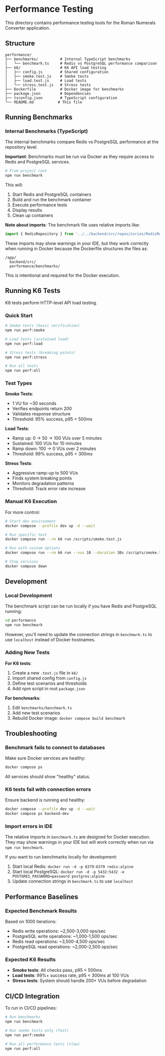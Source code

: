 # Performance Testing

This directory contains performance testing tools for the Roman Numerals Converter application.

## Structure

```
performance/
├── benchmarks/          # Internal TypeScript benchmarks
│   └── benchmark.ts     # Redis vs PostgreSQL performance comparison
├── k6/                  # K6 API load testing
│   ├── config.js        # Shared configuration
│   ├── smoke.test.js    # Smoke tests
│   ├── load.test.js     # Load tests
│   └── stress.test.js   # Stress tests
├── Dockerfile           # Docker image for benchmarks
├── package.json         # Dependencies
├── tsconfig.json        # TypeScript configuration
└── README.md           # This file
```

## Running Benchmarks

### Internal Benchmarks (TypeScript)

The internal benchmarks compare Redis vs PostgreSQL performance at the repository level.

**Important**: Benchmarks must be run via Docker as they require access to Redis and PostgreSQL services.

```bash
# From project root
npm run benchmark
```

This will:
1. Start Redis and PostgreSQL containers
2. Build and run the benchmark container
3. Execute performance tests
4. Display results
5. Clean up containers

**Note about imports**: The benchmark file uses relative imports like:
```typescript
import { RedisRepository } from '../../backend/src/repositories/RedisRepository';
```

These imports may show warnings in your IDE, but they work correctly when running in Docker because the Dockerfile structures the files as:
```
/app/
  backend/src/
  performance/benchmarks/
```

This is intentional and required for the Docker execution.

## Running K6 Tests

K6 tests perform HTTP-level API load testing.

### Quick Start

```bash
# Smoke tests (basic verification)
npm run perf:smoke

# Load tests (sustained load)
npm run perf:load

# Stress tests (breaking points)
npm run perf:stress

# Run all tests
npm run perf:all
```

### Test Types

**Smoke Tests**:
- 1 VU for ~30 seconds
- Verifies endpoints return 200
- Validates response structure
- Threshold: 95% success, p95 < 500ms

**Load Tests**:
- Ramp up: 0 → 50 → 100 VUs over 5 minutes
- Sustained: 100 VUs for 10 minutes
- Ramp down: 100 → 0 VUs over 2 minutes
- Threshold: 99% success, p95 < 300ms

**Stress Tests**:
- Aggressive ramp-up to 500 VUs
- Finds system breaking points
- Monitors degradation patterns
- Threshold: Track error rate increase

### Manual K6 Execution

For more control:

```bash
# Start dev environment
docker compose --profile dev up -d --wait

# Run specific test
docker compose run --rm k6 run /scripts/smoke.test.js

# Run with custom options
docker compose run --rm k6 run --vus 10 --duration 30s /scripts/smoke.test.js

# Stop services
docker compose down
```

## Development

### Local Development

The benchmark script can be run locally if you have Redis and PostgreSQL running:

```bash
cd performance
npm run benchmark
```

However, you'll need to update the connection strings in `benchmark.ts` to use `localhost` instead of Docker hostnames.

### Adding New Tests

**For K6 tests**:
1. Create a new `.test.js` file in `k6/`
2. Import shared config from `config.js`
3. Define test scenarios and thresholds
4. Add npm script in root `package.json`

**For benchmarks**:
1. Edit `benchmarks/benchmark.ts`
2. Add new test scenarios
3. Rebuild Docker image: `docker compose build benchmark`

## Troubleshooting

### Benchmark fails to connect to databases

Make sure Docker services are healthy:
```bash
docker compose ps
```

All services should show "healthy" status.

### K6 tests fail with connection errors

Ensure backend is running and healthy:
```bash
docker compose --profile dev up -d --wait
docker compose ps backend-dev
```

### Import errors in IDE

The relative imports in `benchmark.ts` are designed for Docker execution. They may show warnings in your IDE but will work correctly when run via `npm run benchmark`.

If you want to run benchmarks locally for development:
1. Start local Redis: `docker run -d -p 6379:6379 redis:alpine`
2. Start local PostgreSQL: `docker run -d -p 5432:5432 -e POSTGRES_PASSWORD=password postgres:alpine`
3. Update connection strings in `benchmark.ts` to use `localhost`

## Performance Baselines

### Expected Benchmark Results

Based on 1000 iterations:
- Redis write operations: ~2,500-3,000 ops/sec
- PostgreSQL write operations: ~1,000-1,500 ops/sec
- Redis read operations: ~3,500-4,500 ops/sec
- PostgreSQL read operations: ~2,000-2,500 ops/sec

### Expected K6 Results

- **Smoke tests**: All checks pass, p95 < 500ms
- **Load tests**: 99%+ success rate, p95 < 300ms at 100 VUs
- **Stress tests**: System should handle 200+ VUs before degradation

## CI/CD Integration

To run in CI/CD pipelines:

```bash
# Run benchmarks
npm run benchmark

# Run smoke tests only (fast)
npm run perf:smoke

# Run all performance tests (slow)
npm run perf:all
```

